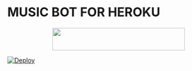 # MUSIC BOT FOR HEROKU


<p align="center"><a href="https://heroku.com/deploy"> <img src="https://img.shields.io/badge/Deploy%20To%20Heroku-blueviolet?style=for-the-badge&logo=heroku" width="300" height="50.75"/></a></p>


  <a href="https://dashboard.heroku.com/new?template=https://github.com/GhoulsBotXd2/JerryLite"><img src="https://www.herokucdn.com/deploy/button.svg" alt="Deploy"></a>
